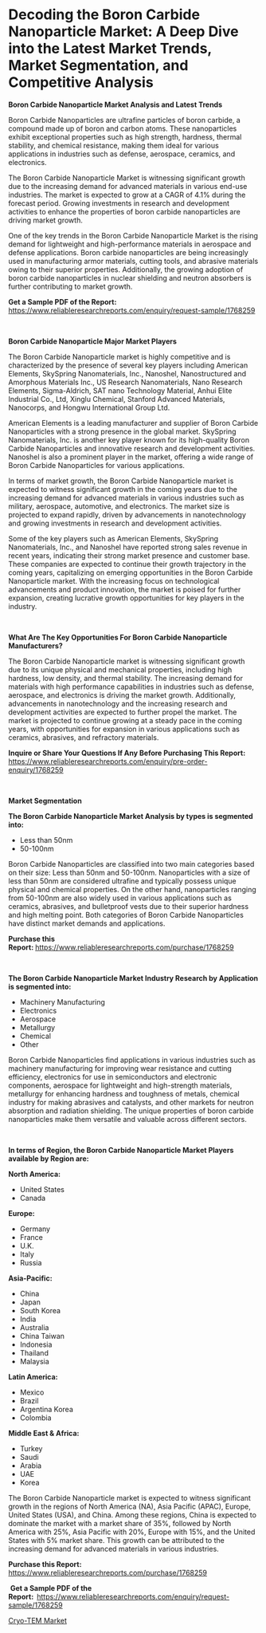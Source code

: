 <p><h1>Decoding the Boron Carbide Nanoparticle Market: A Deep Dive into the Latest Market Trends, Market Segmentation, and Competitive Analysis</h1></p><p><strong>Boron Carbide Nanoparticle Market Analysis and Latest Trends</strong></p>
<p><p>Boron Carbide Nanoparticles are ultrafine particles of boron carbide, a compound made up of boron and carbon atoms. These nanoparticles exhibit exceptional properties such as high strength, hardness, thermal stability, and chemical resistance, making them ideal for various applications in industries such as defense, aerospace, ceramics, and electronics.</p><p>The Boron Carbide Nanoparticle Market is witnessing significant growth due to the increasing demand for advanced materials in various end-use industries. The market is expected to grow at a CAGR of 4.1% during the forecast period. Growing investments in research and development activities to enhance the properties of boron carbide nanoparticles are driving market growth.</p><p>One of the key trends in the Boron Carbide Nanoparticle Market is the rising demand for lightweight and high-performance materials in aerospace and defense applications. Boron carbide nanoparticles are being increasingly used in manufacturing armor materials, cutting tools, and abrasive materials owing to their superior properties. Additionally, the growing adoption of boron carbide nanoparticles in nuclear shielding and neutron absorbers is further contributing to market growth.</p></p>
<p><strong>Get a Sample PDF of the Report:&nbsp;</strong> <a href="https://www.reliableresearchreports.com/enquiry/request-sample/1768259">https://www.reliableresearchreports.com/enquiry/request-sample/1768259</a></p>
<p>&nbsp;</p>
<p><strong>Boron Carbide Nanoparticle Major Market Players</strong></p>
<p><p>The Boron Carbide Nanoparticle market is highly competitive and is characterized by the presence of several key players including American Elements, SkySpring Nanomaterials, Inc., Nanoshel, Nanostructured and Amorphous Materials Inc., US Research Nanomaterials, Nano Research Elements, Sigma-Aldrich, SAT nano Technology Material, Anhui Elite Industrial Co., Ltd, Xinglu Chemical, Stanford Advanced Materials, Nanocorps, and Hongwu International Group Ltd.</p><p>American Elements is a leading manufacturer and supplier of Boron Carbide Nanoparticles with a strong presence in the global market. SkySpring Nanomaterials, Inc. is another key player known for its high-quality Boron Carbide Nanoparticles and innovative research and development activities. Nanoshel is also a prominent player in the market, offering a wide range of Boron Carbide Nanoparticles for various applications.</p><p>In terms of market growth, the Boron Carbide Nanoparticle market is expected to witness significant growth in the coming years due to the increasing demand for advanced materials in various industries such as military, aerospace, automotive, and electronics. The market size is projected to expand rapidly, driven by advancements in nanotechnology and growing investments in research and development activities.</p><p>Some of the key players such as American Elements, SkySpring Nanomaterials, Inc., and Nanoshel have reported strong sales revenue in recent years, indicating their strong market presence and customer base. These companies are expected to continue their growth trajectory in the coming years, capitalizing on emerging opportunities in the Boron Carbide Nanoparticle market. With the increasing focus on technological advancements and product innovation, the market is poised for further expansion, creating lucrative growth opportunities for key players in the industry.</p></p>
<p>&nbsp;</p>
<p><strong>What Are The Key Opportunities For Boron Carbide Nanoparticle Manufacturers?</strong></p>
<p><p>The Boron Carbide Nanoparticle market is witnessing significant growth due to its unique physical and mechanical properties, including high hardness, low density, and thermal stability. The increasing demand for materials with high performance capabilities in industries such as defense, aerospace, and electronics is driving the market growth. Additionally, advancements in nanotechnology and the increasing research and development activities are expected to further propel the market. The market is projected to continue growing at a steady pace in the coming years, with opportunities for expansion in various applications such as ceramics, abrasives, and refractory materials.</p></p>
<p><strong>Inquire or Share Your Questions If Any Before Purchasing This Report:</strong> <a href="https://www.reliableresearchreports.com/enquiry/pre-order-enquiry/1768259">https://www.reliableresearchreports.com/enquiry/pre-order-enquiry/1768259</a></p>
<p>&nbsp;</p>
<p><strong>Market Segmentation</strong></p>
<p><strong>The Boron Carbide Nanoparticle Market Analysis by types is segmented into:</strong></p>
<p><ul><li>Less than 50nm</li><li>50-100nm</li></ul></p>
<p><p>Boron Carbide Nanoparticles are classified into two main categories based on their size: Less than 50nm and 50-100nm. Nanoparticles with a size of less than 50nm are considered ultrafine and typically possess unique physical and chemical properties. On the other hand, nanoparticles ranging from 50-100nm are also widely used in various applications such as ceramics, abrasives, and bulletproof vests due to their superior hardness and high melting point. Both categories of Boron Carbide Nanoparticles have distinct market demands and applications.</p></p>
<p><strong>Purchase this Report:&nbsp;</strong><a href="https://www.reliableresearchreports.com/purchase/1768259">https://www.reliableresearchreports.com/purchase/1768259</a></p>
<p>&nbsp;</p>
<p><strong>The Boron Carbide Nanoparticle Market Industry Research by Application is segmented into:</strong></p>
<p><ul><li>Machinery Manufacturing</li><li>Electronics</li><li>Aerospace</li><li>Metallurgy</li><li>Chemical</li><li>Other</li></ul></p>
<p><p>Boron Carbide Nanoparticles find applications in various industries such as machinery manufacturing for improving wear resistance and cutting efficiency, electronics for use in semiconductors and electronic components, aerospace for lightweight and high-strength materials, metallurgy for enhancing hardness and toughness of metals, chemical industry for making abrasives and catalysts, and other markets for neutron absorption and radiation shielding. The unique properties of boron carbide nanoparticles make them versatile and valuable across different sectors.</p></p>
<p>&nbsp;</p>
<p><strong>In terms of Region, the Boron Carbide Nanoparticle Market Players available by Region are:</strong></p>
<p>
    <p> <strong> North America: </strong>
        <ul>
            <li>United States</li>
            <li>Canada</li>
        </ul>
        </p> 
    <p> <strong> Europe: </strong>
        <ul>
            <li>Germany</li>
            <li>France</li>
            <li>U.K.</li>
            <li>Italy</li>
            <li>Russia</li>
        </ul>
        </p> 
    <p> <strong> Asia-Pacific: </strong>
        <ul>
            <li>China</li>
            <li>Japan</li>
            <li>South Korea</li>
            <li>India</li>
            <li>Australia</li>
            <li>China Taiwan</li>
            <li>Indonesia</li>
            <li>Thailand</li>
            <li>Malaysia</li>
        </ul>
        </p> 
    <p> <strong> Latin America: </strong>
        <ul>
            <li>Mexico</li>
            <li>Brazil</li>
            <li>Argentina Korea</li>
            <li>Colombia</li>
        </ul>
        </p> 
    <p> <strong> Middle East & Africa: </strong>
        <ul>
            <li>Turkey</li>
            <li>Saudi</li>
            <li>Arabia</li>
            <li>UAE</li>
            <li>Korea</li>
        </ul>
    </p>
    </p>
<p><p>The Boron Carbide Nanoparticle market is expected to witness significant growth in the regions of North America (NA), Asia Pacific (APAC), Europe, United States (USA), and China. Among these regions, China is expected to dominate the market with a market share of 35%, followed by North America with 25%, Asia Pacific with 20%, Europe with 15%, and the United States with 5% market share. This growth can be attributed to the increasing demand for advanced materials in various industries.</p></p>
<p><strong>Purchase this Report: </strong><a href="https://www.reliableresearchreports.com/purchase/1768259">https://www.reliableresearchreports.com/purchase/1768259</a></p>
<p>&nbsp;<strong>Get a Sample PDF of the Report:&nbsp;&nbsp;</strong><a href="https://www.reliableresearchreports.com/enquiry/request-sample/1768259">https://www.reliableresearchreports.com/enquiry/request-sample/1768259</a></p>
<p><strong></strong></p>
<p><p><a href="https://nifty-kite-d51.notion.site/Cryo-TEM-Market-Size-Market-Share-and-Global-Market-Analysis-Report-2024-2031-64e45be5ed7143fdba2b69675bae605c">Cryo-TEM Market</a></p></p>